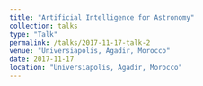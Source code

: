 ```yaml
---
title: "Artificial Intelligence for Astronomy"
collection: talks
type: "Talk"
permalink: /talks/2017-11-17-talk-2
venue: "Universiapolis, Agadir, Morocco"
date: 2017-11-17
location: "Universiapolis, Agadir, Morocco"
---
```


